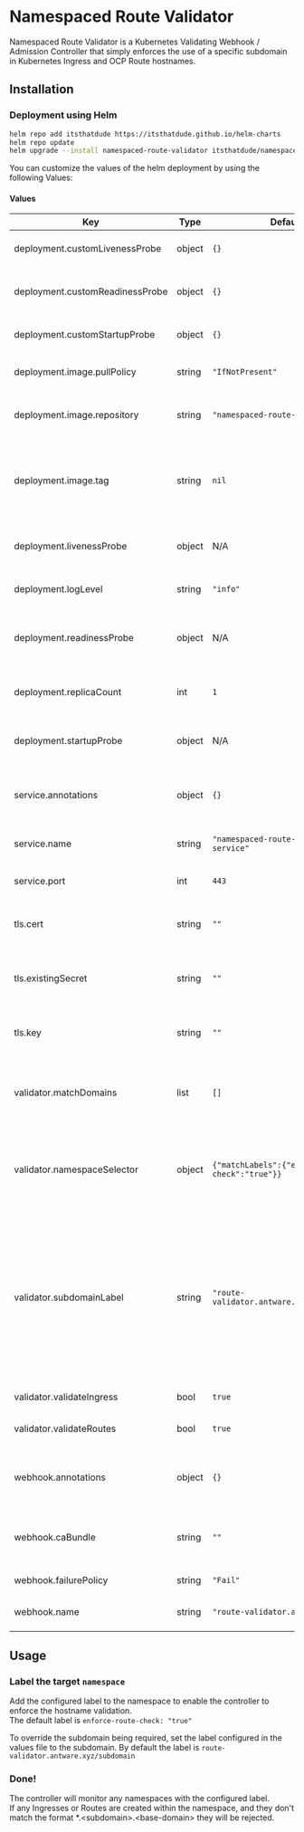 # Namespaced Route Validator

Namespaced Route Validator is a Kubernetes Validating Webhook / Admission Controller that simply enforces the use of a specific subdomain in Kubernetes Ingress and OCP Route hostnames.

## Installation

### Deployment using Helm

```bash
helm repo add itsthatdude https://itsthatdude.github.io/helm-charts
helm repo update
helm upgrade --install namespaced-route-validator itsthatdude/namespaced-route-validator
```
You can customize the values of the helm deployment by using the following Values:

#### Values

| Key | Type | Default | Description |
|-----|------|---------|-------------|
| deployment.customLivenessProbe | object | `{}` | Specify a custom liveness probe |
| deployment.customReadinessProbe | object | `{}` | Specify a custom readiness probe |
| deployment.customStartupProbe | object | `{}` | Specify a custom startup probe |
| deployment.image.pullPolicy | string | `"IfNotPresent"` | Specify the image pull policy |
| deployment.image.repository | string | `"namespaced-route-validator"` | Specify the repo/image name to pull the image from |
| deployment.image.tag | string | `nil` | Specify the image tag to pull, if blank will pull the version from the chart's AppVersion |
| deployment.livenessProbe | object | N/A | Override the settings for the default liveness probe |
| deployment.logLevel | string | `"info"` | Specify the log level of the controller |
| deployment.readinessProbe | object | N/A | Override the settings for the default readiness probe |
| deployment.replicaCount | int | `1` | Specify the replica count for the deployment |
| deployment.startupProbe | object | N/A | Override the settings for the default startup probe |
| service.annotations | object | `{}` | Specify any additional annotations to add to the service |
| service.name | string | `"namespaced-route-validator-service"` | Specify the name of the service |
| service.port | int | `443` | Specify the port of the service |
| tls.cert | string | `""` | Specify a PEM encoded cert to secure the controller |
| tls.existingSecret | string | `""` | If set, this existing secret will be used to secure the controller |
| tls.key | string | `""` | Specify a PEM encoded key to secure the controller |
| validator.matchDomains | list | `[]` | This specifies which base domains the admission controller applies to |
| validator.namespaceSelector | object | `{"matchLabels":{"enforce-route-check":"true"}}` | This specifies the namespace selector the admission controller applies to |
| validator.subdomainLabel | string | `"route-validator.antware.xyz/subdomain"` | This specifies which label on the namespace to use as the required subdomain.<br /> If a blank string is provided, the validator will use the namespace as the required subdomain. |
| validator.validateIngress | bool | `true` | Validate Ingress objects |
| validator.validateRoutes | bool | `true` | Validate OpenShift/OKD Route objects |
| webhook.annotations | object | `{}` | Specify any additional annotations to add to the webhook |
| webhook.caBundle | string | `""` | Specify the CA Bundle that signs the controller's certificate |
| webhook.failurePolicy | string | `"Fail"` | Specify the failure policy |
| webhook.name | string | `"route-validator.antware.xyz"` | Specify the name of the Webhook |

## Usage

### Label the target `namespace`
Add the configured label to the namespace to enable the controller to enforce the hostname validation.  
The default label is `enforce-route-check: "true"`

To override the subdomain being required, set the label configured in the values file to the subdomain. 
By default the label is `route-validator.antware.xyz/subdomain`

### Done!
The controller will monitor any namespaces with the configured label.  
If any Ingresses or Routes are created within the namespace, and they don't match the format *.\<subdomain\>.\<base-domain\> they will be rejected.